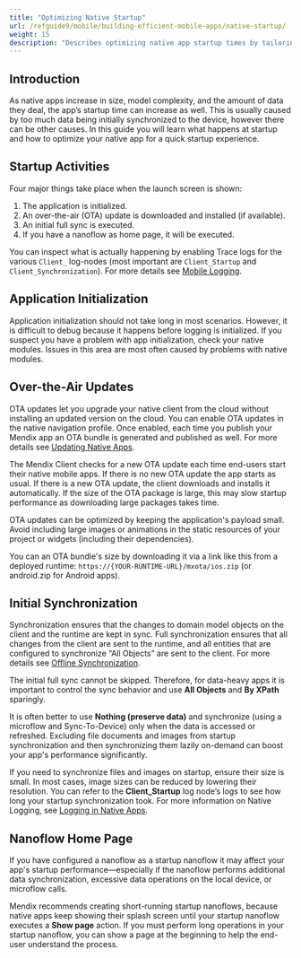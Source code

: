 ```yaml
---
title: "Optimizing Native Startup"
url: /refguide9/mobile/building-efficient-mobile-apps/native-startup/
weight: 15
description: "Describes optimizing native app startup times by tailoring the way your app syncs data."
---
```


## Introduction

As native apps increase in size, model complexity, and the amount of data they deal, the app’s startup time can increase as well. This is usually caused by too much data being initially synchronized to the device, however there can be other causes. In this guide you will learn what happens at startup and how to optimize your native app for a quick startup experience.

## Startup Activities

Four major things take place when the launch screen is shown:

1. The application is initialized.
2. An over-the-air (OTA) update is downloaded and installed (if available).
3. An initial full sync is executed.
4. If you have a nanoflow as home page, it will be executed.

You can inspect what is actually happening by enabling Trace logs for the various `Client_` log-nodes (most important are `Client_Startup` and `Client_Synchronization`). For more details see [Mobile Logging](/refguide9/mobile/building-efficient-mobile-apps/logging/).

## Application Initialization

Application initialization should not take long in most scenarios. However, it is difficult to debug because it happens before logging is initialized. If you suspect you have a problem with app initialization, check your native modules. Issues in this area are most often caused by problems with native modules.

## Over-the-Air Updates

OTA updates let you upgrade your native client from the cloud without installing an updated version on the cloud. You can enable OTA updates in the native navigation profile. Once enabled, each time you publish your Mendix app an OTA bundle is generated and published as well. For more details see [Updating Native Apps](/refguide9/mobile/distributing-mobile-apps/overtheair-updates/).

The Mendix Client checks for a new OTA update each time end-users start their native mobile apps. If there is no new OTA update the app starts as usual. If there is a new OTA update, the client downloads and installs it automatically. If the size of the OTA package is large, this may slow startup performance as downloading large packages takes time.

OTA updates can be optimized by keeping the application's payload small. Avoid including large images or animations in the static resources of your project or widgets (including their dependencies). 

You can an OTA bundle's size by downloading it via a link like this from a deployed runtime: `https://{YOUR-RUNTIME-URL}/mxota/ios.zip` (or android.zip for Android apps).

## Initial Synchronization

Synchronization ensures that the changes to domain model objects on the client and the runtime are kept in sync. Full synchronization ensures that all changes from the client are sent to the runtime, and all entities that are configured to synchronize “All Objects” are sent to the client. For more details see [Offline Synchronization](/refguide9/mobile/building-efficient-mobile-apps/offlinefirst-data/synchronization/).

The initial full sync cannot be skipped. Therefore, for data-heavy apps it is important to control the sync behavior and use **All Objects** and **By XPath** sparingly. 

It is often better to use **Nothing (preserve data)** and synchronize (using a microflow and Sync-To-Device) only when the data is accessed or refreshed. Excluding file documents and images from startup synchronization and then synchronizing them lazily on-demand can boost your app's performance significantly. 

If you need to synchronize files and images on startup, ensure their size is small. In most cases, image sizes can be reduced by lowering their resolution. You can refer to the **Client_Startup** log node’s logs to see how long your startup synchronization took. For more information on Native Logging, see [Logging in Native Apps](/refguide9/mobile/building-efficient-mobile-apps/logging/).

## Nanoflow Home Page

If you have configured a nanoflow as a startup nanoflow it may affect your app's startup performance—especially if the nanoflow performs additional data synchronization, excessive data operations on the local device, or microflow calls. 

Mendix recommends creating short-running startup nanoflows, because native apps keep showing their splash screen until your startup nanoflow executes a **Show page** action. If you must perform long operations in your startup nanoflow, you can show a page at the beginning to help the end-user understand the process. 
